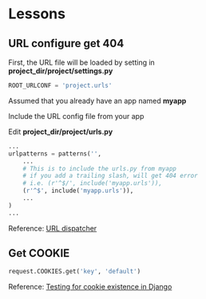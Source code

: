 # Lessons

## URL configure get 404
First, the URL file will be loaded by setting in **project_dir/project/settings.py**
```py
ROOT_URLCONF = 'project.urls'
```

Assumed that you already have an app named **myapp**

Include the URL config file from your app

Edit **project_dir/project/urls.py**
```py
...
urlpatterns = patterns('',
    ...
    # This is to include the urls.py from myapp
    # if you add a trailing slash, will get 404 error
    # i.e. (r'^$/', include('myapp.urls')),
    (r'^$', include('myapp.urls')),
    ...
)
...
```

Reference: [URL dispatcher](https://docs.djangoproject.com/en/dev/topics/http/urls/)

## Get COOKIE
```py
request.COOKIES.get('key', 'default')
```

Reference: [Testing for cookie existence in Django](http://stackoverflow.com/questions/1466732/testing-for-cookie-existence-in-django#answers)
